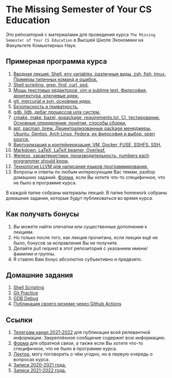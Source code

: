 # The Missing Semester of Your CS Education

Это репозиторий с материалами для проведения курса
`The Missing Semester of Your CS Education` в Высшей Школе Экономики на
Факультете Комьютерных Наук.

## Примерная программа курса

1. [Вводная лекция. Shell, env variables, различные виды, zsh, fish, tmux. Примеры типичных команд и ошибок.](./intro)
1. [Shell scripting, grep, find, curl, sed.](./shell_scripting)
1. [Мощь текстовых редакторов, vim и sublime text. Философия, архитектура, ключевые идеи.](./text_editors)
1. [git, mercurial и svn, основные идеи.](./version_control)
1. [Безопасность и приватность.](./security_privacy)
1. [gdb, lldb, дебаг процессов unix систем.](./gdb)
1. [cmake, make, bazel, gopackage, requirements.txt, CI, тестирование. Основные определения, понятия, способы сборки.](./build_systems)
1. [apt, pacman, brew. Децентрализованные package менеджеры. Ubuntu, Gentoo, Arch Linux, Fedora, их философия и выбор, open source.](./package_managers)
1. [Виртуализация и контейнеризация: VM, Docker, FUSE, SSHFS, SSH.](./virtualization)
1. [Markdown, LaTeX, LaTeX beamer, Overleaf.](./layout_systems)
1. [Железо, характеристики, производительность, numbers each programmer should know.](./hardware)
1. [Технология LLVM для написания языков программирования.](./llvm)
1. Вопросы и ответы по любым интересующим Вас темам, разбор домашних заданий.
[Форма](https://forms.gle/EZCdUxjXuvozwA726), если Вы хотите что-то специфичное, что не было в программе курса.

В каждой папке собраны материалы лекций. В папке homework собраны домашние задания, которые будут публиковаться во время курса.

## Как получать бонусы

1. Вы можете найти опечатки или существенные дополнения к лекциям.
1. Но только после того, как лекция прочитана, если лекции ещё не было, бонусов
за исправления Вы не получите.
1. Делайте pull request в этот репозиторий с указанием имени/фамилии и группы.
1. Я ставлю Вам бонус абсолютно субъективно и предвзято.

## Домашние задания

1. [Shell Scripting](./homework/shell_scripting)
1. [Git Practice](./homework/git)
1. [GDB Debug](./homework/gdb_debug)
1. [Публикация своего резюме через Github Actions](./homework/resume)

## Ссылки

1. [Телеграм канал 2021-2022](https://t.me/hse_msemester_2021) для публикации всей
релевантной информации. Закреплённое сообщение содержит всю информацию.
1. [Форма](https://forms.gle/EZCdUxjXuvozwA726) для обратной связи, а также если
Вы хотите что-то специфичное, что не было в программе курса.
1. [Лектор](https://t.me/Danlark), могу поговорить о чём угодно, но в первую
очередь о вопросах курса.
1. [Записи 2020-2021 года.](https://www.youtube.com/playlist?list=PLEqoHzpnmTfBlJGjG_2QqKRrXG36TkjNB)
2. [Записи 2021-2022 года.](https://www.youtube.com/playlist?list=PLEwK9wdS5g0psb_ZYjskVmPBQfEJfI9ui)
